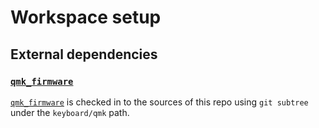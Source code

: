 # Workspace setup

## External dependencies

### [`qmk_firmware`](https://github.com/qmk/qmk_firmware)

[`qmk_firmware`](https://github.com/qmk/qmk_firmware) is checked in to the sources of this repo using `git subtree` under the `keyboard/qmk` path.
